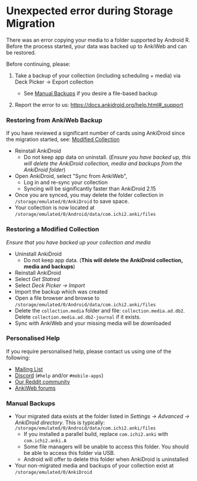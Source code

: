 # Unexpected error during Storage Migration

There was an error copying your media to a folder supported by Android R. Before the process started, your data was backed up to AnkiWeb and can be restored.

Before continuing, please:

1. Take a backup of your collection (including scheduling + media) via Deck Picker -> Export collection

   - See [Manual Backups](#manual-backups) if you desire a file-based backup

2. Report the error to us: https://docs.ankidroid.org/help.html#_support

### Restoring from AnkiWeb Backup

If you have reviewed a significant number of cards using AnkiDroid since the migration started, see: [Modified Collection](#restoring-a-modified-collection)

- Reinstall AnkiDroid
  - Do not keep app data on uninstall. (_Ensure you have backed up, this will delete the AnkiDroid collection, media and backups from the AnkiDroid folder_)
- Open AnkiDroid, select "Sync from AnkiWeb",
  - Log in and re-sync your collection
  - Syncing will be significantly faster than AnkiDroid 2.15
- Once you are synced, you may delete the folder collection in `/storage/emulated/0/AnkiDroid` to save space.
- Your collection is now located at `/storage/emulated/0/Android/data/com.ichi2.anki/files`

### Restoring a Modified Collection

_Ensure that you have backed up your collection and media_

- Uninstall AnkiDroid
  - Do not keep app data. (**This will delete the AnkiDroid collection, media and backups**)
- Reinstall AnkiDroid
- Select _Get Statred_
- Select _Deck Picker -> Import_
- Import the backup which was created
- Open a file browser and browse to `/storage/emulated/0/Android/data/com.ichi2.anki/files`
- Delete the `collection.media` folder and file: `collection.media.ad.db2`. Delete `collection.media.ad.db2-journal` if it exists.
- Sync with AnkiWeb and your missing media will be downloaded

### Personalised Help

If you require personalised help, please contact us using one of the following:

- [Mailing List](https://groups.google.com/g/anki-android)
- [Discord](https://discord.gg/qjzcRTx) (`#help` and/or `#mobile-apps`)
- [Our Reddit community](https://www.reddit.com/r/Anki/)
- [AnkiWeb forums](https://forums.ankiweb.net/c/ankidroid/16)

### Manual Backups

- Your migrated data exists at the folder listed in _Settings -> Advanced -> AnkiDroid directory_. This is typically: `/storage/emulated/0/Android/data/com.ichi2.anki/files`
  - If you installed a parallel build, replace `com.ichi2.anki` with `com.ichi2.anki.A`
  - Some file managers will be unable to access this folder. You should be able to access this folder via USB.
  - Android will offer to delete this folder when AnkiDroid is uninstalled
- Your non-migrated media and backups of your collection exist at `/storage/emulated/0/AnkiDroid`
